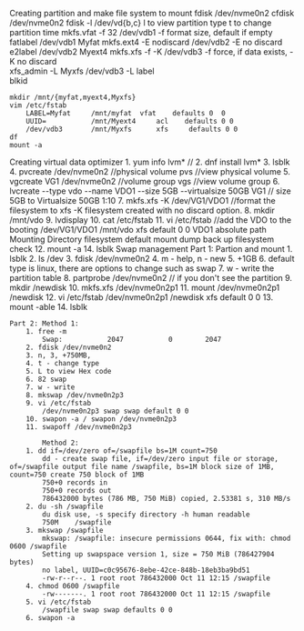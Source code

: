 Creating partition and make file system to mount
    fdisk /dev/nvme0n2
    cfdisk /dev/nvme0n2
    fdisk -l /dev/vd{b,c}
    l to view partition type
    t to change partition time
    mkfs.vfat -f 32 /dev/vdb1
        -f format size, default if empty
    fatlabel /dev/vdb1 Myfat
    mkfs.ext4 -E nodiscard /dev/vdb2
        -E no discard
    e2label /dev/vdb2 Myext4
    mkfs.xfs -f -K /dev/vdb3
        -f force, if data exists, -K no discard  
    xfs_admin -L Myxfs /dev/vdb3
        -L label   
    blkid 
    
    mkdir /mnt/{myfat,myext4,Myxfs}
    vim /etc/fstab
        LABEL=Myfat     /mnt/myfat  vfat    defaults 0  0
        UUID=           /mnt/Myext4     acl    defaults 0 0 
        /dev/vdb3       /mnt/Myxfs      xfs     defaults 0 0 
    df 
    mount -a 
   
Creating virtual data optimizer 
    1. yum info lvm* // 
    2. dnf install lvm* 
    3. lsblk 
    4. pvcreate /dev/nvme0n2 //physical volume
                pvs //view physical volume 
    5. vgcreate VG1 /dev/nvme0n2 //volume group
                vgs //view volume group 
    6. lvcreate --type vdo --name VDO1 --size 5GB --virtualsize 50GB VG1 // size 5GB to Virtualsize 50GB 1:10 
    7. mkfs.xfs -K /dev/VG1/VDO1 //format the filesystem to xfs -K filesystem created with no discard option. 
    8. mkdir /mnt/vdo 
    9. lvdisplay 
    10. cat /etc/fstab 
    11. vi /etc/fstab //add the VDO to the booting
        /dev/VG1/VDO1 /mnt/vdo xfs default 0 0
        VDO1 absolute path Mounting Directory filesystem default mount dump back up filesystem check 
    12. mount -a 
    14. lsblk
Swap management
    Part 1: Partion and mount 
    1. lsblk 
    2. ls /dev 
    3. fdisk /dev/nvme0n2 
    4. m - help, n - new 
    5. +1GB 
    6. default type is linux, there are options to change such as swap 
    7. w - write the partition table 
    8. partprobe /dev/nvme0n2 // if you don't see the partition 
    9. mkdir /newdisk 
    10. mkfs.xfs /dev/nvme0n2p1 
    11. mount /dev/nvme0n2p1 /newdisk 
    12. vi /etc/fstab
        /dev/nvme0n2p1 /newdisk xfs default 0 0 
    13. mount -able 14. lsblk

    Part 2: Method 1:
        1. free -m
            Swap:           2047           0        2047
        2. fdisk /dev/nvme0n2
        3. n, 3, +750MB,
        4. t - change type
        5. L to view Hex code
        6. 82 swap
        7. w - write
        8. mkswap /dev/nvme0n2p3
        9. vi /etc/fstab
            /dev/nvme0n2p3 swap swap default 0 0
        10. swapon -a / swapon /dev/nvme0n2p3
        11. swapoff /dev/nvme0n2p3

            Method 2:
        1. dd if=/dev/zero of=/swapfile bs=1M count=750
            dd - create swap file, if=/dev/zero input file or storage, of=/swapfile output file name /swapfile, bs=1M block size of 1MB, count=750 create 750 block of 1MB
            750+0 records in
            750+0 records out
            786432000 bytes (786 MB, 750 MiB) copied, 2.53381 s, 310 MB/s
        2. du -sh /swapfile
            du disk use, -s specify directory -h human readable
            750M	/swapfile
        3. mkswap /swapfile
            mkswap: /swapfile: insecure permissions 0644, fix with: chmod 0600 /swapfile
            Setting up swapspace version 1, size = 750 MiB (786427904 bytes)
            no label, UUID=c0c95676-8ebe-42ce-848b-18eb3ba9bd51
            -rw-r--r--. 1 root root 786432000 Oct 11 12:15 /swapfile
        4. chmod 0600 /swapfile
            -rw-------. 1 root root 786432000 Oct 11 12:15 /swapfile
        5. vi /etc/fstab
            /swapfile swap swap defaults 0 0
        6. swapon -a
